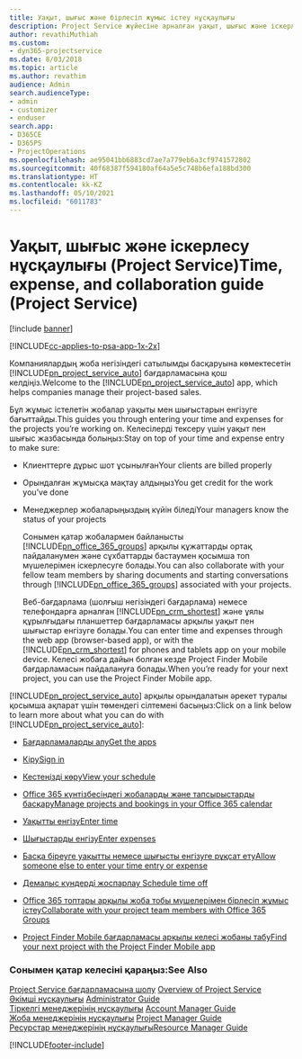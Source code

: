 ```yaml
---
title: Уақыт, шығыс және бірлесіп жұмыс істеу нұсқаулығы
description: Project Service жүйесіне арналған уақыт, шығыс және іскерлесу нұсқаулығы
author: revathiMuthiah
ms.custom:
- dyn365-projectservice
ms.date: 8/03/2018
ms.topic: article
ms.author: revathim
audience: Admin
search.audienceType:
- admin
- customizer
- enduser
search.app:
- D365CE
- D365PS
- ProjectOperations
ms.openlocfilehash: ae95041bb6883cd7ae7a779eb6a3cf9741572802
ms.sourcegitcommit: 40f68387f594180af64a5e5c748b6efa188bd300
ms.translationtype: HT
ms.contentlocale: kk-KZ
ms.lasthandoff: 05/10/2021
ms.locfileid: "6011783"
---
```

# <a name="time-expense-and-collaboration-guide-project-service"></a><span data-ttu-id="72362-103">Уақыт, шығыс және іскерлесу нұсқаулығы (Project Service)</span><span class="sxs-lookup"><span data-stu-id="72362-103">Time, expense, and collaboration guide (Project Service)</span></span>

[!include [banner](../includes/psa-now-project-operations.md)]

[!INCLUDE[cc-applies-to-psa-app-1x-2x](../includes/cc-applies-to-psa-app-1x-2x.md)]

<span data-ttu-id="72362-104">Компаниялардың жоба негізіндегі сатылымды басқаруына көмектесетін [!INCLUDE[pn_project_service_auto](../includes/pn-project-service-auto.md)] бағдарламасына қош келдіңіз.</span><span class="sxs-lookup"><span data-stu-id="72362-104">Welcome to the [!INCLUDE[pn_project_service_auto](../includes/pn-project-service-auto.md)] app, which helps companies manage their project-based sales.</span></span> 
  
 <span data-ttu-id="72362-105">Бұл жұмыс істелетін жобалар уақыты мен шығыстарын енгізуге бағыттайды.</span><span class="sxs-lookup"><span data-stu-id="72362-105">This guides you through entering your time and expenses for the projects you’re working on.</span></span> <span data-ttu-id="72362-106">Келесілерді тексеру үшін уақыт пен шығыс жазбасында болыңыз:</span><span class="sxs-lookup"><span data-stu-id="72362-106">Stay on top of your time and expense entry to make sure:</span></span>  
  
- <span data-ttu-id="72362-107">Клиенттерге дұрыс шот ұсынылған</span><span class="sxs-lookup"><span data-stu-id="72362-107">Your clients are billed properly</span></span>  
  
- <span data-ttu-id="72362-108">Орындалған жұмысқа мақтау алдыңыз</span><span class="sxs-lookup"><span data-stu-id="72362-108">You get credit for the work you’ve done</span></span>  
  
- <span data-ttu-id="72362-109">Менеджерлер жобаларыңыздың күйін біледі</span><span class="sxs-lookup"><span data-stu-id="72362-109">Your managers know the status of your projects</span></span>  
  
  <span data-ttu-id="72362-110">Сонымен қатар жобалармен байланысты [!INCLUDE[pn_office_365_groups](../includes/pn-office-365-groups.md)] арқылы құжаттарды ортақ пайдаланумен және сұхбаттарды бастаумен қосымша топ мүшелерімен іскерлесуге болады.</span><span class="sxs-lookup"><span data-stu-id="72362-110">You can also collaborate with your fellow team members by sharing documents and starting conversations through [!INCLUDE[pn_office_365_groups](../includes/pn-office-365-groups.md)] associated with your projects.</span></span>  
  
  <span data-ttu-id="72362-111">Веб-бағдарлама (шолғыш негізіндегі бағдарлама) немесе телефондарға арналған [!INCLUDE[pn_crm_shortest](../includes/pn-crm-shortest.md)] және ұялы құрылғыдағы планшеттер бағдарламасы арқылы уақыт пен шығыстар енгізуге болады.</span><span class="sxs-lookup"><span data-stu-id="72362-111">You can enter time and expenses through the web app (browser-based app), or with the [!INCLUDE[pn_crm_shortest](../includes/pn-crm-shortest.md)] for phones and tablets app on your mobile device.</span></span> <span data-ttu-id="72362-112">Келесі жобаға дайын болған кезде Project Finder Mobile бағдарламасын пайдалануға болады.</span><span class="sxs-lookup"><span data-stu-id="72362-112">When you’re ready for your next project, you can use the Project Finder Mobile app.</span></span>  
  
<span data-ttu-id="72362-113">[!INCLUDE[pn_project_service_auto](../includes/pn-project-service-auto.md)] арқылы орындалатын әрекет туралы қосымша ақпарат үшін төмендегі сілтемені басыңыз:</span><span class="sxs-lookup"><span data-stu-id="72362-113">Click on a link below to learn more about what you can do with [!INCLUDE[pn_project_service_auto](../includes/pn-project-service-auto.md)]:</span></span>  
  
-   [<span data-ttu-id="72362-114">Бағдарламаларды алу</span><span class="sxs-lookup"><span data-stu-id="72362-114">Get the apps</span></span>](../psa/get-apps.md)  
  
-   [<span data-ttu-id="72362-115">Кіру</span><span class="sxs-lookup"><span data-stu-id="72362-115">Sign in</span></span>](../psa/sign-in.md)  
  
-   [<span data-ttu-id="72362-116">Кестеңізді көру</span><span class="sxs-lookup"><span data-stu-id="72362-116">View your schedule</span></span>](../psa/view-schedule.md)  
  
-   [<span data-ttu-id="72362-117">Office 365 күнтізбесіндегі жобаларды және тапсырыстарды басқару</span><span class="sxs-lookup"><span data-stu-id="72362-117">Manage projects and bookings in your Office 365 calendar</span></span>](../psa/manage-project-bookings-office-365-calendar.md)  
  
-   [<span data-ttu-id="72362-118">Уақытты енгізу</span><span class="sxs-lookup"><span data-stu-id="72362-118">Enter time</span></span>](../psa/enter-time.md)  
  
-   [<span data-ttu-id="72362-119">Шығыстарды енгізу</span><span class="sxs-lookup"><span data-stu-id="72362-119">Enter expenses</span></span>](../psa/enter-expenses.md)  
  
-   [<span data-ttu-id="72362-120">Басқа біреуге уақытты немесе шығысты енгізуге рұқсат ету</span><span class="sxs-lookup"><span data-stu-id="72362-120">Allow someone else to enter your time entry or expense</span></span>](../psa/allow-someone-else-enter-time-entry-expense.md)  
  
-   [<span data-ttu-id="72362-121">Демалыс күндерді жоспарлау </span><span class="sxs-lookup"><span data-stu-id="72362-121">Schedule time off</span></span>](../psa/schedule-time-off.md)  
  
-   [<span data-ttu-id="72362-122">Office 365 топтары арқылы жоба тобы мүшелерімен бірлесіп жұмыс істеу</span><span class="sxs-lookup"><span data-stu-id="72362-122">Collaborate with your project team members with Office 365 Groups</span></span>](../psa/collaborate-project-team-members-office-365-groups.md)  
  
-   [<span data-ttu-id="72362-123">Project Finder Mobile бағдарламасы арқылы келесі жобаны табу</span><span class="sxs-lookup"><span data-stu-id="72362-123">Find your next project with the Project Finder Mobile app</span></span>](../psa/find-next-project-finder-mobile-app.md)  
  
### <a name="see-also"></a><span data-ttu-id="72362-124">Сонымен қатар келесіні қараңыз:</span><span class="sxs-lookup"><span data-stu-id="72362-124">See Also</span></span>  
 <span data-ttu-id="72362-125">[Project Service бағдарламасына шолу](../psa/overview.md) </span><span class="sxs-lookup"><span data-stu-id="72362-125">[Overview of Project Service](../psa/overview.md) </span></span>  
 <span data-ttu-id="72362-126">[Әкімші нұсқаулығы](../psa/admin-guide.md) </span><span class="sxs-lookup"><span data-stu-id="72362-126">[Administrator Guide](../psa/admin-guide.md) </span></span>  
 <span data-ttu-id="72362-127">[Тіркелгі менеджерінің нұсқаулығы](../psa/account-manager-guide.md) </span><span class="sxs-lookup"><span data-stu-id="72362-127">[Account Manager Guide](../psa/account-manager-guide.md) </span></span>  
 <span data-ttu-id="72362-128">[Жоба менеджерінің нұсқаулығы](../psa/project-manager-guide.md) </span><span class="sxs-lookup"><span data-stu-id="72362-128">[Project Manager Guide](../psa/project-manager-guide.md) </span></span>  
 [<span data-ttu-id="72362-129">Ресурстар менеджерінің нұсқаулығы</span><span class="sxs-lookup"><span data-stu-id="72362-129">Resource Manager Guide</span></span>](../psa/resource-manager-guide.md)   


[!INCLUDE[footer-include](../includes/footer-banner.md)]